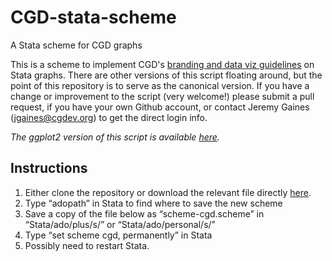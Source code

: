 # CGD-stata-scheme
A Stata scheme for CGD graphs

This is a scheme to implement CGD's [branding and data viz guidelines](https://centerforglobaldevelop.sharepoint.com/:b:/r/sites/fileshare/Shared%20Documents/NDrive/Communications/CGD%20Branding%20Materials/CGD-Data-Viz-Style-Guide.pdf?csf=1&web=1&e=H081DY) on Stata graphs. There are other versions of this script floating around, but the point of this repository is to serve as the canonical version. If you have a change or improvement to the script (very welcome!) please submit a pull request, if you have your own Github account, or contact Jeremy Gaines (jgaines@cgdev.org) to get the direct login info.

*The ggplot2 version of this script is available [here](https://github.com/cgdevDC/CGD-R-theme/).*

## Instructions

1. Either clone the repository or download the relevant file directly [here](https://github.com/cgdevDC/CGD-stata-scheme/blob/main/scheme-cgd.scheme).
2. Type “adopath” in Stata to find where to save the new scheme
3. Save a copy of the file below as “scheme-cgd.scheme” in “Stata/ado/plus/s/” or “Stata/ado/personal/s/”
4. Type “set scheme cgd, permanently” in Stata
5. Possibly need to restart Stata.
